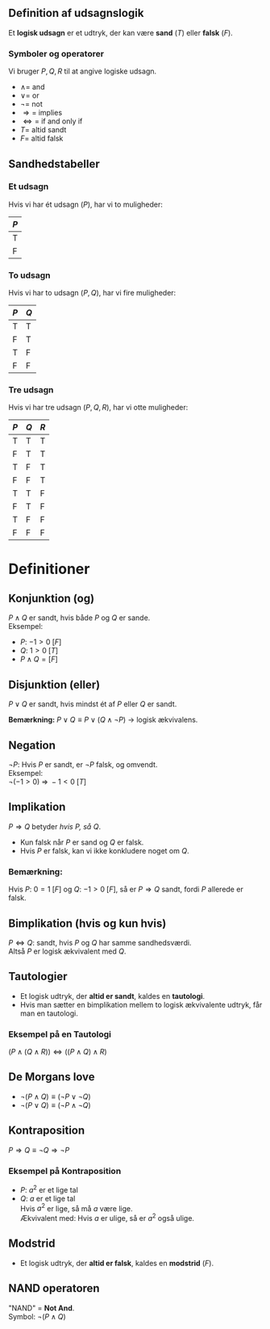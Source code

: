 ## Definition af udsagnslogik
Et **logisk udsagn** er et udtryk, der kan være **sand** ($T$) eller **falsk** ($F$).

### Symboler og operatorer
Vi bruger $P, Q, R$ til at angive logiske udsagn.

- $\land =$ and
- $\lor =$ or
- $\lnot =$ not
- $\Rightarrow =$ implies
- $\Leftrightarrow =$ if and only if
- $T =$ altid sandt
- $F =$ altid falsk

## Sandhedstabeller

### Et udsagn
Hvis vi har ét udsagn ($P$), har vi to muligheder:

| $P$ |
|-----|
| T   |
| F   |

### To udsagn
Hvis vi har to udsagn ($P, Q$), har vi fire muligheder:

| $P$ | $Q$ |
|-----|-----|
| T   | T   |
| F   | T   |
| T   | F   |
| F   | F   |

### Tre udsagn
Hvis vi har tre udsagn ($P, Q, R$), har vi otte muligheder:

| $P$ | $Q$ | $R$ |
|-----|-----|-----|
| T   | T   | T   |
| F   | T   | T   |
| T   | F   | T   |
| F   | F   | T   |
| T   | T   | F   |
| F   | T   | F   |
| T   | F   | F   |
| F   | F   | F   |

# Definitioner

## Konjunktion (og)
$P \land Q$ er sandt, hvis både $P$ og $Q$ er sande.  
Eksempel:  
- $P$: $-1 > 0 \; [F]$  
- $Q$: $1 > 0 \; [T]$  
- $P \land Q = [F]$

## Disjunktion (eller)
$P \lor Q$ er sandt, hvis mindst ét af $P$ eller $Q$ er sandt.  

**Bemærkning:** $P \lor Q \equiv P \lor (Q \land \lnot P)$ → logisk ækvivalens.

## Negation
$\lnot P$: Hvis $P$ er sandt, er $\lnot P$ falsk, og omvendt.  
Eksempel:  
$\lnot(-1 > 0) \;\Rightarrow\; -1 < 0 \; [T]$

## Implikation
$P \Rightarrow Q$ betyder *hvis $P$, så $Q$*.  
- Kun falsk når $P$ er sand og $Q$ er falsk.  
- Hvis $P$ er falsk, kan vi ikke konkludere noget om $Q$.
### Bemærkning:
Hvis $P$: $0 = 1 \; [F]$ og $Q$: $-1 > 0 \; [F]$, så er $P \Rightarrow Q$ sandt, fordi $P$ allerede er falsk.

## Bimplikation (hvis og kun hvis)
$P \Leftrightarrow Q$: sandt, hvis $P$ og $Q$ har samme sandhedsværdi.  
Altså $P$ er logisk ækvivalent med $Q$.

## Tautologier
- Et logisk udtryk, der **altid er sandt**, kaldes en **tautologi**.  
- Hvis man sætter en bimplikation mellem to logisk ækvivalente udtryk, får man en tautologi.  

### Eksempel på en Tautologi
$(P \land (Q \land R)) \Leftrightarrow ((P \land Q) \land R)$

## De Morgans love
- $\lnot(P \land Q) \equiv (\lnot P \lor \lnot Q)$  
- $\lnot(P \lor Q) \equiv (\lnot P \land \lnot Q)$

## Kontraposition
$P \Rightarrow Q \equiv \lnot Q \Rightarrow \lnot P$

### Eksempel på Kontraposition
- $P$: $a^2$ er et lige tal  
- $Q$: $a$ er et lige tal  
Hvis $a^2$ er lige, så må $a$ være lige.  
Ækvivalent med: Hvis $a$ er ulige, så er $a^2$ også ulige.

## Modstrid
- Et logisk udtryk, der **altid er falsk**, kaldes en **modstrid** ($F$).  

## NAND operatoren
"NAND" = **Not And**.  
Symbol: $\lnot(P \land Q)$
